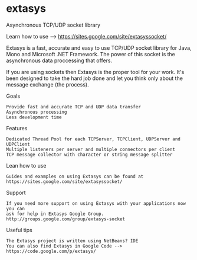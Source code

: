 extasys
=======
Asynchronous TCP/UDP socket library

Learn how to use --> https://sites.google.com/site/extasyssocket/

Extasys is a fast, accurate and easy to use TCP/UDP socket library for Java, Mono and Microsoft .NET Framework. The power of this socket is the asynchronous data proccessing that offers.

If you are using sockets then Extasys is the proper tool for your work. It's been designed to take the hard job done and let you think only about the message exchange (the process).

Goals

	Provide fast and accurate TCP and UDP data transfer
	Asynchronous processing
	Less development time

Features

	Dedicated Thread Pool for each TCPServer, TCPClient, UDPServer and UDPClient
	Multiple listeners per server and multiple connectors per client
	TCP message collector with character or string message splitter

Lean how to use

	Guides and examples on using Extasys can be found at
	https://sites.google.com/site/extasyssocket/

Support
	
	If you need more support on using Extasys with your applications now you can 
	ask for help in Extasys Google Group.
	http://groups.google.com/group/extasys-socket
	
Useful tips

	The Extasys project is written using NetBeans? IDE
	You can also find Extasys in Google Code --> https://code.google.com/p/extasys/
	
